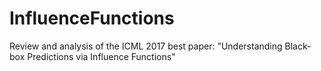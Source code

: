 # InfluenceFunctions
Review and analysis of the ICML 2017 best paper: "Understanding Black-box Predictions via Influence Functions"
